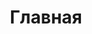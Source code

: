 ---
layout: home
title: Главная
titleTemplate: ALT Regular GNOME Community

hero:
  name: "ALT Regular GNOME"
  text: "Community"
  tagline: открытое сообщество пользователей операционной системы ALT Regular GNOME
  image:
    src: /laptop.png
    alt: GNOME
  actions:
    - theme: brand
      text:  Cкачать ALT Regular GNOME
      link:  /download
    - theme: alt
      text: Документация
      link: /wiki

features:
  - icon:
      dark: /bolt-dark.svg
      light: /bolt-light.svg 
    title: Раньше чем у других
    details: Eжедневно обновляемый репозиторий пакетов свободных программ Sisyphus
  - icon:
      dark: /shield-dark.svg
      light: /shield-light.svg
    title: Цифровая НЕзависмость
    details: семейство дистрибутивов Linux, производится в России с 2000 года.
  - icon:
      dark: /users-dark.svg
      light: /users-light.svg
    title: Открытое сообщество
    details: Путеводитель в мир открытого программного обеспечения.
---
